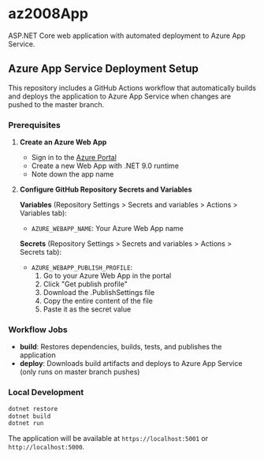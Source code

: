 # az2008App

ASP.NET Core web application with automated deployment to Azure App Service.

## Azure App Service Deployment Setup

This repository includes a GitHub Actions workflow that automatically builds and deploys the application to Azure App Service when changes are pushed to the master branch.

### Prerequisites

1. **Create an Azure Web App**
   - Sign in to the [Azure Portal](https://portal.azure.com)
   - Create a new Web App with .NET 9.0 runtime
   - Note down the app name

2. **Configure GitHub Repository Secrets and Variables**

   **Variables** (Repository Settings > Secrets and variables > Actions > Variables tab):
   - `AZURE_WEBAPP_NAME`: Your Azure Web App name

   **Secrets** (Repository Settings > Secrets and variables > Actions > Secrets tab):
   - `AZURE_WEBAPP_PUBLISH_PROFILE`: 
     1. Go to your Azure Web App in the portal
     2. Click "Get publish profile" 
     3. Download the .PublishSettings file
     4. Copy the entire content of the file
     5. Paste it as the secret value

### Workflow Jobs

- **build**: Restores dependencies, builds, tests, and publishes the application
- **deploy**: Downloads build artifacts and deploys to Azure App Service (only runs on master branch pushes)

### Local Development

```bash
dotnet restore
dotnet build
dotnet run
```

The application will be available at `https://localhost:5001` or `http://localhost:5000`.